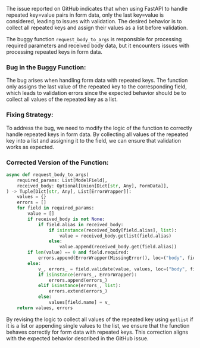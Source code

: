The issue reported on GitHub indicates that when using FastAPI to handle repeated key=value pairs in form data, only the last key=value is considered, leading to issues with validation. The desired behavior is to collect all repeated keys and assign their values as a list before validation.

The buggy function `request_body_to_args` is responsible for processing required parameters and received body data, but it encounters issues with processing repeated keys in form data.

### Bug in the Buggy Function:
The bug arises when handling form data with repeated keys. The function only assigns the last value of the repeated key to the corresponding field, which leads to validation errors since the expected behavior should be to collect all values of the repeated key as a list.

### Fixing Strategy:
To address the bug, we need to modify the logic of the function to correctly handle repeated keys in form data. By collecting all values of the repeated key into a list and assigning it to the field, we can ensure that validation works as expected.

### Corrected Version of the Function:
```python
async def request_body_to_args(
    required_params: List[ModelField],
    received_body: Optional[Union[Dict[str, Any], FormData]],
) -> Tuple[Dict[str, Any], List[ErrorWrapper]]:
    values = {}
    errors = []
    for field in required_params:
        value = []
        if received_body is not None:
            if field.alias in received_body:
                if isinstance(received_body[field.alias], list):
                    value = received_body.getlist(field.alias)
                else:
                    value.append(received_body.get(field.alias))
        if len(value) == 0 and field.required:
            errors.append(ErrorWrapper(MissingError(), loc=("body", field.alias)))
        else:
            v_, errors_ = field.validate(value, values, loc=("body", field.alias))
            if isinstance(errors_, ErrorWrapper):
                errors.append(errors_)
            elif isinstance(errors_, list):
                errors.extend(errors_)
            else:
                values[field.name] = v_
    return values, errors
```

By revising the logic to collect all values of the repeated key using `getlist` if it is a list or appending single values to the list, we ensure that the function behaves correctly for form data with repeated keys. This correction aligns with the expected behavior described in the GitHub issue.